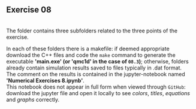 ## Exercise 08

<br>
The folder contains three subfolders related to the three points of the exercise.<br>

In each of these folders there is a makefile: if deemed appropriate download the C++ files
and code the `make` command to generate the executable <strong>'main.exe' (or 'qmc1d' in the case of `08.3`)</strong>; otherwise,
folders already contain simulation results saved to files typically in .dat format.<br>
The comment on the results is contained in the jupyter-notebook named <strong>'Numerical Exercises 8.ipynb'</strong>.<br>
This notebook does not appear in full form when viewed through `GitHub`: download the jupyter file and
open it locally to see <em>colors</em>, <em>titles</em>, <em>equations</em> and <em>graphs</em> correctly.
